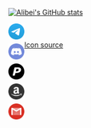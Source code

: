[![Alibei's GitHub stats](https://github-readme-stats.vercel.app/api?username=alibei&&show_icons=true&&theme=blueberry&&include_all_commits=true)](https://github.com/anuraghazra/github-readme-stats)

<column>
    <a href="https://t.me/realalibei">
        <img align="left" src="pictures/telegram.svg" height="32" style="padding-bottom: 8px;">
    </a>
    <a href="https://discordapp.com/users/7871">
        <img align="left" src="pictures/discord.svg" height="32" style="padding-bottom: 8px; clear:both;">
    </a>
    <a href="https://www.paypal.com/donate?hosted_button_id=MH6KU86QBK774">
        <img align="left" src="pictures/paypal.svg" height="32" style="padding-bottom: 8px; clear:both;">
    </a>
    <a href="https://www.amazon.de/hz/wishlist/ls/1BCO147WRJFSD?ref_=wl_share">
        <img align="left" src="pictures/amazon.svg" height="32" style="padding-bottom: 8px; clear:both;">
    </a>
    <a href="mailto:sebastiankotzias83@gmail.com">
        <img align="left" src="pictures/gmail.svg" height="32" style="padding-bottom: 8px; clear:both;">
    </a>
</column>
<br/>
<br/>
<a href="https://iconscout.com">Icon source</a>
